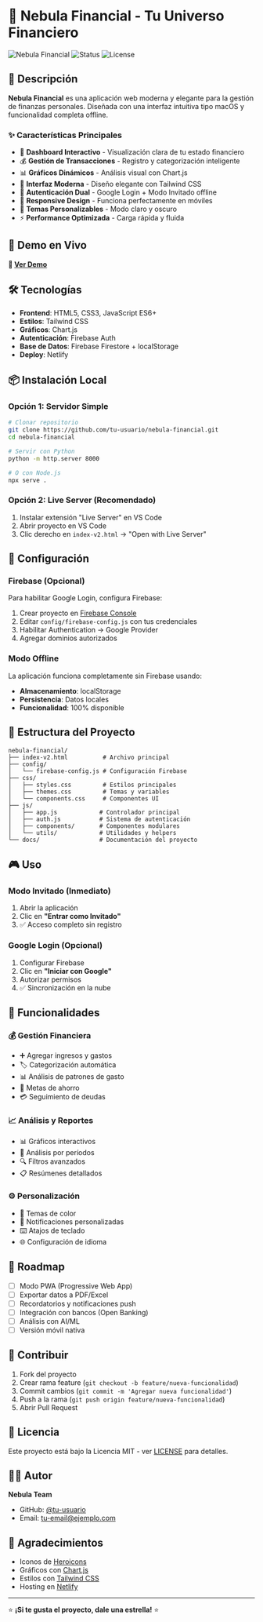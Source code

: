 # 🌌 Nebula Financial - Tu Universo Financiero

![Nebula Financial](https://img.shields.io/badge/Version-2.0.0-blue.svg)
![Status](https://img.shields.io/badge/Status-Stable-green.svg)
![License](https://img.shields.io/badge/License-MIT-yellow.svg)

## 📖 Descripción

**Nebula Financial** es una aplicación web moderna y elegante para la gestión de finanzas personales. Diseñada con una interfaz intuitiva tipo macOS y funcionalidad completa offline.

### ✨ Características Principales

- 🎯 **Dashboard Interactivo** - Visualización clara de tu estado financiero
- 💰 **Gestión de Transacciones** - Registro y categorización inteligente
- 📊 **Gráficos Dinámicos** - Análisis visual con Chart.js
- 🎨 **Interfaz Moderna** - Diseño elegante con Tailwind CSS
- 🔐 **Autenticación Dual** - Google Login + Modo Invitado offline
- 📱 **Responsive Design** - Funciona perfectamente en móviles
- 🌙 **Temas Personalizables** - Modo claro y oscuro
- ⚡ **Performance Optimizada** - Carga rápida y fluida

## 🚀 Demo en Vivo

**🔗 [Ver Demo](https://nebula-financial.netlify.app)**

## 🛠️ Tecnologías

- **Frontend**: HTML5, CSS3, JavaScript ES6+
- **Estilos**: Tailwind CSS
- **Gráficos**: Chart.js
- **Autenticación**: Firebase Auth
- **Base de Datos**: Firebase Firestore + localStorage
- **Deploy**: Netlify

## 📦 Instalación Local

### Opción 1: Servidor Simple
```bash
# Clonar repositorio
git clone https://github.com/tu-usuario/nebula-financial.git
cd nebula-financial

# Servir con Python
python -m http.server 8000

# O con Node.js
npx serve .
```

### Opción 2: Live Server (Recomendado)
1. Instalar extensión "Live Server" en VS Code
2. Abrir proyecto en VS Code
3. Clic derecho en `index-v2.html` → "Open with Live Server"

## 🔧 Configuración

### Firebase (Opcional)
Para habilitar Google Login, configura Firebase:

1. Crear proyecto en [Firebase Console](https://console.firebase.google.com)
2. Editar `config/firebase-config.js` con tus credenciales
3. Habilitar Authentication → Google Provider
4. Agregar dominios autorizados

### Modo Offline
La aplicación funciona completamente sin Firebase usando:
- **Almacenamiento**: localStorage
- **Persistencia**: Datos locales
- **Funcionalidad**: 100% disponible

## 📁 Estructura del Proyecto

```
nebula-financial/
├── index-v2.html          # Archivo principal
├── config/
│   └── firebase-config.js # Configuración Firebase
├── css/
│   ├── styles.css         # Estilos principales
│   ├── themes.css         # Temas y variables
│   └── components.css     # Componentes UI
├── js/
│   ├── app.js            # Controlador principal
│   ├── auth.js           # Sistema de autenticación
│   ├── components/       # Componentes modulares
│   └── utils/            # Utilidades y helpers
└── docs/                 # Documentación del proyecto
```

## 🎮 Uso

### Modo Invitado (Inmediato)
1. Abrir la aplicación
2. Clic en **"Entrar como Invitado"**
3. ✅ Acceso completo sin registro

### Google Login (Opcional)
1. Configurar Firebase
2. Clic en **"Iniciar con Google"**
3. Autorizar permisos
4. ✅ Sincronización en la nube

## 🌟 Funcionalidades

### 💰 Gestión Financiera
- ➕ Agregar ingresos y gastos
- 🏷️ Categorización automática
- 📊 Análisis de patrones de gasto
- 🎯 Metas de ahorro
- 💳 Seguimiento de deudas

### 📈 Análisis y Reportes
- 📊 Gráficos interactivos
- 📅 Análisis por períodos
- 🔍 Filtros avanzados
- 📋 Resúmenes detallados

### ⚙️ Personalización
- 🎨 Temas de color
- 🔔 Notificaciones personalizadas
- ⌨️ Atajos de teclado
- 🌐 Configuración de idioma

## 🚧 Roadmap

- [ ] Modo PWA (Progressive Web App)
- [ ] Exportar datos a PDF/Excel
- [ ] Recordatorios y notificaciones push
- [ ] Integración con bancos (Open Banking)
- [ ] Análisis con AI/ML
- [ ] Versión móvil nativa

## 🤝 Contribuir

1. Fork del proyecto
2. Crear rama feature (`git checkout -b feature/nueva-funcionalidad`)
3. Commit cambios (`git commit -m 'Agregar nueva funcionalidad'`)
4. Push a la rama (`git push origin feature/nueva-funcionalidad`)
5. Abrir Pull Request

## 📄 Licencia

Este proyecto está bajo la Licencia MIT - ver [LICENSE](LICENSE) para detalles.

## 👨‍💻 Autor

**Nebula Team**
- GitHub: [@tu-usuario](https://github.com/tu-usuario)
- Email: tu-email@ejemplo.com

## 🙏 Agradecimientos

- Iconos de [Heroicons](https://heroicons.com/)
- Gráficos con [Chart.js](https://www.chartjs.org/)
- Estilos con [Tailwind CSS](https://tailwindcss.com/)
- Hosting en [Netlify](https://netlify.com/)

---

⭐ **¡Si te gusta el proyecto, dale una estrella!** ⭐
